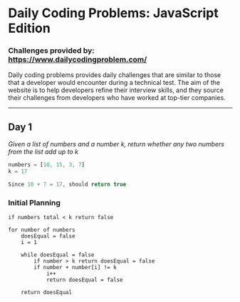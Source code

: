 # Daily Coding Problems: JavaScript Edition
### Challenges provided by: https://www.dailycodingproblem.com/

Daily coding problems provides daily challenges that are similar to those that a developer would encounter during a technical test.
The aim of the website is to help developers refine their interview skills, and they source their challenges from developers who have worked
at top-tier companies.

---

## Day 1

*Given a list of numbers and a number k, return whether any two numbers from the list add up to k*

```js
numbers = [10, 15, 3, 7]
k = 17

Since 10 + 7 = 17, should return true
```

### Initial Planning

```
if numbers total < k return false

for number of numbers
	doesEqual = false
	i = 1

	while doesEqual = false
		if number > k return doesEqual = false
		if number + number[i] != k
			i++
			return doesEqual = false

	return doesEqual
```
